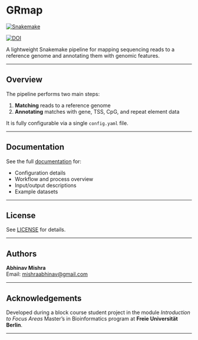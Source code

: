 
# GRmap
  
[![Snakemake](https://img.shields.io/badge/snakemake-≥5.6.0-brightgreen.svg?style=flat)](https://snakemake.readthedocs.io) 

[![DOI](https://zenodo.org/badge/592387295.svg)](https://doi.org/10.5281/zenodo.15390190)

A lightweight Snakemake pipeline for mapping sequencing reads to a reference genome and annotating them with genomic features.

---

## Overview

The pipeline performs two main steps:

1. **Matching** reads to a reference genome
2. **Annotating** matches with gene, TSS, CpG, and repeat element data

It is fully configurable via a single `config.yaml` file.

---

## Documentation

See the full [documentation](docs/index.md) for:

* Configuration details
* Workflow and process overview
* Input/output descriptions
* Example datasets

---

## License

See [LICENSE](LICENSE) for details.

--- 
 
## Authors

**Abhinav Mishra**  
Email: [mishraabhinav@gmail.com](mailto:mishraabhinav@gmail.com)
 
--- 
 
## Acknowledgements 
   
Developed during a block course student project in the module *Introduction to Focus Areas*
Master’s in Bioinformatics program at **Freie Universität Berlin**. 
 
---
